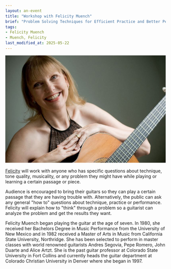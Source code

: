 ```yaml
---
layout: an-event
title: "Workshop with Felicity Muench"
brief: "Problem Solving Techniques for Efficient Practice and Better Performing"
tags:
- Felicity Muench
- Muench, Felicity
last_modified_at: 2025-05-22
---
```

![FelicityMuench](/pics/20160425-FelicityMuench.jpg)

[Felicity](https://www.felicityguitar.com/) will work with anyone who has specific questions about technique, tone quality, musicality, or any problem they might have while playing or learning a certain passage or piece. 
 
Audience is encouraged to bring their guitars so they can play a certain passage that they are having trouble with. Alternatively, the public can ask any general "how to" questions about technique, practice or performance. Felicity will explain how to "think" through a problem so a guitarist can analyze the problem and get the results they want.


Felicity Muench began playing the guitar at the age of seven. In 1980, she received her Bachelors Degree in Music Performance from the University of New Mexico and in 1982 received a Master of Arts in Music from California State University, Northridge. She has been selected to perform in master classes with world renowned guitarists Andres Segovia, Pepe Romero, John Duarte and Alice Artzt. She is the past guitar professor at Colorado State University in Fort Collins and currently heads the guitar department at Colorado Christian University in Denver where she began in 1997. 
